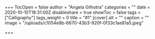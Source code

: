 +++
TocOpen = false
author = "Angela Gilhotra"
categories = ""
date = 2020-10-10T18:31:00Z
disableshare = true
showToc = false
tags = ["Calligraphy"]
tags_weight = 0
title = "#1"
[cover]
alt = ""
caption = ""
image = "/uploads/c1054e8b-6670-43b3-920f-0f33c1ae81a5.jpeg"

+++
